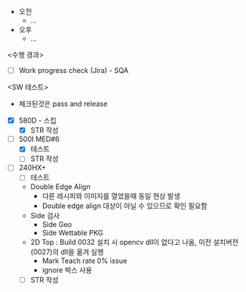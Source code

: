 - 오전
	- ...
- 오후
	- ...

<수행 경과>
- [ ] Work progress check (Jira) - SQA

<SW 테스트>
- 체크된것은 pass and release
- [x] 580D - 스킵
	- [x] STR 작성
- [ ] 500I MED#6
	- [x] 테스트
	- [ ] STR 작성
- [ ] 240HX+
	- [ ] 테스트
	- Double Edge Align
		- 다른 레시피와 이미지를 열었을때 동일 현상 발생
		- Double edge align 대상이 아닐 수 있으므로 확인 필요함
	- Side 검사
		- Side Geo
		- Side Wettable PKG
	- 2D Top : Build 0032 설치 시 opencv dll이 없다고 나옴, 이전 설치버전(0027)의 dll을 옮겨 실행
		- Mark Teach rate 0% issue
		- ignore 박스 사용
	- [ ] STR 작성